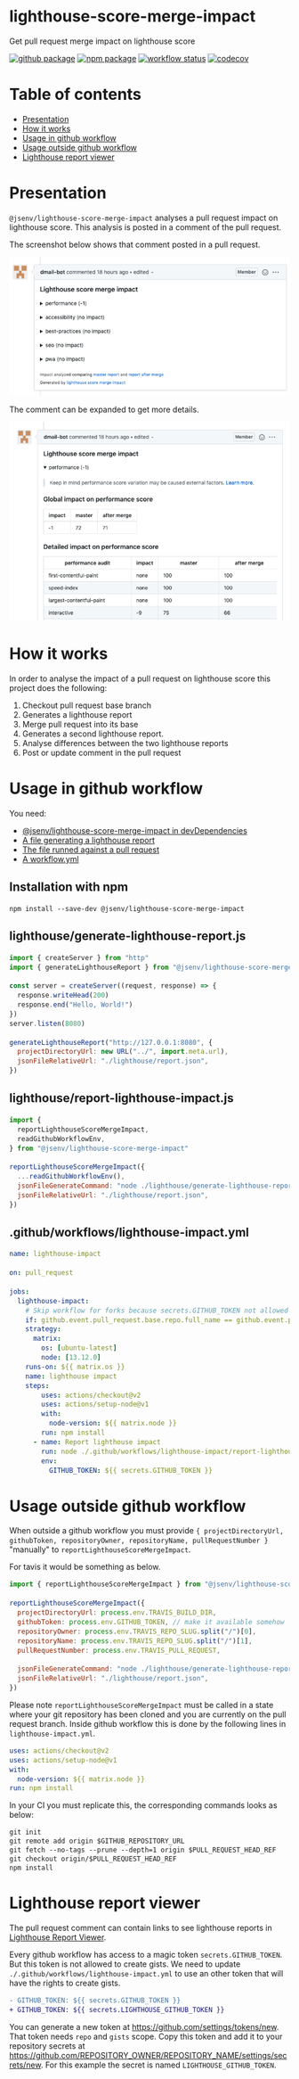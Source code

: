 # lighthouse-score-merge-impact

Get pull request merge impact on lighthouse score

[![github package](https://img.shields.io/github/package-json/v/jsenv/jsenv-lighthouse-score-merge-impact.svg?label=package&logo=github)](https://github.com/jsenv/jsenv-lighthouse-score-merge-impact/packages)
[![npm package](https://img.shields.io/npm/v/@jsenv/lighthouse-score-merge-impact.svg?logo=npm&label=package)](https://www.npmjs.com/package/@jsenv/lighthouse-score-merge-impact)
[![workflow status](https://github.com/jsenv/jsenv-lighthouse-score-merge-impact/workflows/ci/badge.svg)](https://github.com/jsenv/jsenv-lighthouse-score-merge-impact/actions?workflow=ci)
[![codecov](https://codecov.io/gh/jsenv/jsenv-lighthouse-score-merge-impact/branch/master/graph/badge.svg)](https://codecov.io/gh/jsenv/jsenv-lighthouse-score-merge-impact)

# Table of contents

- [Presentation](#Presentation)
- [How it works](#How-it-works)
- [Usage in github workflow](#Usage-in-github-workflow)
- [Usage outside github workflow](#Usage-outside-github-workflow)
- [Lighthouse report viewer](#Lighthouse-report-viewer)

# Presentation

`@jsenv/lighthouse-score-merge-impact` analyses a pull request impact on lighthouse score. This analysis is posted in a comment of the pull request.

The screenshot below shows that comment posted in a pull request.

![screenshot of pull request comment](./docs/comment-collapsed.png)

The comment can be expanded to get more details.

![screenshot of pull request comment expanded](./docs/comment-expanded.png)

# How it works

In order to analyse the impact of a pull request on lighthouse score this project does the following:

1. Checkout pull request base branch
2. Generates a lighthouse report
3. Merge pull request into its base
4. Generates a second lighthouse report.
5. Analyse differences between the two lighthouse reports
6. Post or update comment in the pull request

# Usage in github workflow

You need:

- [@jsenv/lighthouse-score-merge-impact in devDependencies](#Installation-with-npm)
- [A file generating a lighthouse report](#lighthousegenerate-lighthouse-reportjs)
- [The file runned against a pull request](#lighthousereport-lighthouse-impactjs)
- [A workflow.yml](#githubworkflowslighthouse-impactyml)

## Installation with npm

```console
npm install --save-dev @jsenv/lighthouse-score-merge-impact
```

## lighthouse/generate-lighthouse-report.js

```js
import { createServer } from "http"
import { generateLighthouseReport } from "@jsenv/lighthouse-score-merge-impact"

const server = createServer((request, response) => {
  response.writeHead(200)
  response.end("Hello, World!")
})
server.listen(8080)

generateLighthouseReport("http://127.0.0.1:8080", {
  projectDirectoryUrl: new URL("../", import.meta.url),
  jsonFileRelativeUrl: "./lighthouse/report.json",
})
```

## lighthouse/report-lighthouse-impact.js

```js
import {
  reportLighthouseScoreMergeImpact,
  readGithubWorkflowEnv,
} from "@jsenv/lighthouse-score-merge-impact"

reportLighthouseScoreMergeImpact({
  ...readGithubWorkflowEnv(),
  jsonFileGenerateCommand: "node ./lighthouse/generate-lighthouse-report.js",
  jsonFileRelativeUrl: "./lighthouse/report.json",
})
```

## .github/workflows/lighthouse-impact.yml

```yml
name: lighthouse-impact

on: pull_request

jobs:
  lighthouse-impact:
    # Skip workflow for forks because secrets.GITHUB_TOKEN not allowed to post comments
    if: github.event.pull_request.base.repo.full_name == github.event.pull_request.head.repo.full_name
    strategy:
      matrix:
        os: [ubuntu-latest]
        node: [13.12.0]
    runs-on: ${{ matrix.os }}
    name: lighthouse impact
    steps:
        uses: actions/checkout@v2
        uses: actions/setup-node@v1
        with:
          node-version: ${{ matrix.node }}
        run: npm install
      - name: Report lighthouse impact
        run: node ./.github/workflows/lighthouse-impact/report-lighthouse-impact.js
        env:
          GITHUB_TOKEN: ${{ secrets.GITHUB_TOKEN }}
```

# Usage outside github workflow

When outside a github workflow you must provide `{ projectDirectoryUrl, githubToken, repositoryOwner, repositoryName, pullRequestNumber }` "manually" to `reportLighthouseScoreMergeImpact`.

For tavis it would be something as below.

```js
import { reportLighthouseScoreMergeImpact } from "@jsenv/lighthouse-score-merge-impact"

reportLighthouseScoreMergeImpact({
  projectDirectoryUrl: process.env.TRAVIS_BUILD_DIR,
  githubToken: process.env.GITHUB_TOKEN, // make it available somehow
  repositoryOwner: process.env.TRAVIS_REPO_SLUG.split("/")[0],
  repositoryName: process.env.TRAVIS_REPO_SLUG.split("/")[1],
  pullRequestNumber: process.env.TRAVIS_PULL_REQUEST,

  jsonFileGenerateCommand: "node ./lighthouse/generate-lighthouse-report.js",
  jsonFileRelativeUrl: "./lighthouse/report.json",
})
```

Please note `reportLighthouseScoreMergeImpact` must be called in a state where your git repository has been cloned and you are currently on the pull request branch. Inside github workflow this is done by the following lines in `lighthouse-impact.yml`.

```yml
uses: actions/checkout@v2
uses: actions/setup-node@v1
with:
  node-version: ${{ matrix.node }}
run: npm install
```

In your CI you must replicate this, the corresponding commands looks as below:

```console
git init
git remote add origin $GITHUB_REPOSITORY_URL
git fetch --no-tags --prune --depth=1 origin $PULL_REQUEST_HEAD_REF
git checkout origin/$PULL_REQUEST_HEAD_REF
npm install
```

# Lighthouse report viewer

The pull request comment can contain links to see lighthouse reports in [Lighthouse Report Viewer](https://googlechrome.github.io/lighthouse/viewer).

Every github workflow has access to a magic token `secrets.GITHUB_TOKEN`. But this token is not allowed to create gists. We need to update `./.github/workflows/lighthouse-impact.yml` to use an other token that will have the rights to create gists.

```diff
- GITHUB_TOKEN: ${{ secrets.GITHUB_TOKEN }}
+ GITHUB_TOKEN: ${{ secrets.LIGHTHOUSE_GITHUB_TOKEN }}
```

You can generate a new token at https://github.com/settings/tokens/new. That token needs `repo` and `gists` scope. Copy this token and add it to your repository secrets at https://github.com/REPOSITORY_OWNER/REPOSITORY_NAME/settings/secrets/new. For this example the secret is named `LIGHTHOUSE_GITHUB_TOKEN`.

